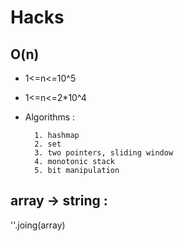 # Hacks

## O(n)
- 1<=n<=10^5
- 1<=n<=2*10^4
- Algorithms :

        1. hashmap
        2. set
        3. two pointers, sliding window
        4. monotonic stack
        5. bit manipulation


## array -> string : 
''.joing(array)